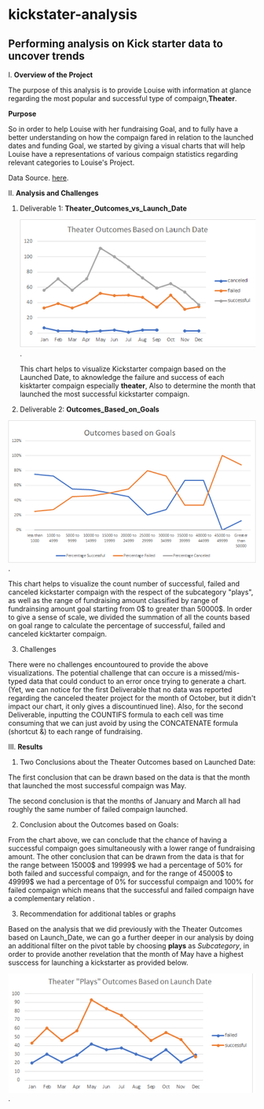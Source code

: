 # kickstater-analysis
## Performing analysis on Kick starter data to uncover trends 
I. **Overview of the Project**

The purpose of this analysis is to provide Louise with information at glance regarding the most popular and successful type of compaign,**Theater**. 
    
   **Purpose** 
     
So in order to help Louise with her fundraising Goal, and to fully have a better understanding on how the compaign fared in relation to the launched dates and funding Goal, we started by giving a visual charts that will help Louise have a representations of various compaign statistics regarding relevant categories to Louise's Project.

Data Source. [here](/kicktarter_Challenge.zip).

II. **Analysis and Challenges**

  1. Deliverable 1:
     **Theater_Outcomes_vs_Launch_Date**
     
     ![Theater_Outcomes_vs_Launch](/Resources/Theater_Outcomes_vs_Launch.png).
   
      This chart helps to visualize Kickstarter compaign based on the Launched Date, to aknowledge the failure and success of each kisktarter compaign especially **theater**,
   Also to determine the month that launched the most successful kickstarter compaign.
   
   2. Deliverable 2:
     **Outcomes_Based_on_Goals**
     
   ![Outcomes_vs_Goals](/Resources/Outcomes_vs_Goals.png).
     
   This chart helps to visualize the count number of successful, failed and canceled kickstarter compaign with the respect of the subcategory "plays", as well as the range of fundraising amount classified by range of fundrainsing amount goal starting from 0$ to greater than 50000$.
     In order to give a sense of scale, we divided the summation of all the counts based on goal range to calculate the percentage of successful, failed and canceled kicktarter compaign.
     
   3. Challenges

   There were no challenges encountoured to provide the above visualizations. The potential challenge that can occure is a missed/mis-typed data that could conduct to an error once trying to generate a chart. (Yet, we can notice for the first Deliverable that no data was reported regarding the canceled theater project for the month of October, but it didn't impact our chart, it only gives a discountinued line).
Also, for the second Deliverable, inputting the COUNTIFS formula to each cell was time consuming that we can just avoid by using the CONCATENATE formula (shortcut &) to each range of fundraising.
   
  III. **Results**
 
   1. Two Conclusions about the Theater Outcomes based on Launched Date: 
   
   The first conclusion that can be drawn based on the data is that the month that launched the most successful compaign was May.
   
   The second conclusion is that the months of January and March all had roughly the same number of failed compaign launched.
   
   2. Conclusion about the Outcomes based on Goals:
   
   From the chart above, we can conclude that the chance of having a successful compaign goes simultaneously with a lower range of fundraising amount.
   The other conclusion that can be drawn from the data is that for the range between 15000$ and 19999$ we had a percentage of 50% for both failed and successful compaign, and for the range of 45000$ to 49999$ we had a percentage of 0% for successful compaign and 100% for failed compaign which means that the successful and failed compaign have a complementary relation .
   
   3. Recommendation for additional tables or graphs 
   
   Based on the analysis that we did previously with the Theater Outcomes based on Launch_Date, we can go a further deeper in our analysis by doing an additional filter on the pivot table by choosing **plays** as *Subcategory*, in order to provide another revelation that the month of May have a highest susccess for launching a kickstarter as provided below.
   
 ![Theater_Plays_Outcomes_vs_Launch_Date.png](/Resources/Theater_Plays_Outcomes_vs_Launch_Date.png).
 
 
